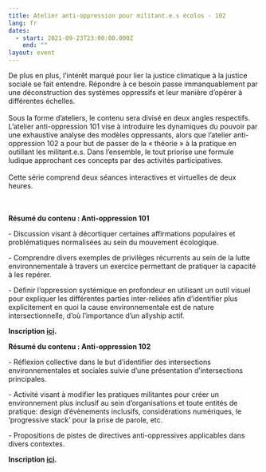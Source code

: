 ```yaml
---
title: Atelier anti-oppression pour militant.e.s écolos - 102
lang: fr
dates:
  - start: 2021-09-23T23:00:00.000Z
    end: ""
layout: event
---
```

De plus en plus, l’intérêt marqué pour lier la justice climatique à la justice sociale se fait entendre. Répondre à ce besoin passe immanquablement par une déconstruction des systèmes oppressifs et leur manière d’opérer à différentes échelles.\
\
Sous la forme d’ateliers, le contenu sera divisé en deux angles respectifs. L’atelier anti-oppression 101 vise à introduire les dynamiques du pouvoir par une exhaustive analyse des modèles oppressants, alors que l’atelier anti-oppression 102 a pour but de passer de la « théorie​​​​​​​ » à la pratique en outillant les militant.e.s. Dans l’ensemble, le tout priorise une formule ludique approchant ces concepts par des activités participatives.\
\
Cette série comprend deux séances interactives et virtuelles de deux heures.

\
\
**Résumé du contenu : Anti-oppression 101**

\- Discussion visant à décortiquer certaines affirmations populaires et problématiques normalisées au sein du mouvement écologique.

\- Comprendre divers exemples de privilèges récurrents au sein de la lutte environnementale à travers un exercice permettant de pratiquer la capacité à les repérer.

\- Définir l’oppression systémique en profondeur en utilisant un outil visuel pour expliquer les différentes parties inter-reliées afin d’identifier plus explicitement en quoi la cause environnementale est de nature intersectionnelle, d’où l’importance d’un allyship actif.

**Inscription [ici](https://us02web.zoom.us/meeting/register/tZIvdOqhrz0pHNWXgzNKOG1L6aI-sQyoT8tm).**



**Résumé du contenu : Anti-oppression 102**

\- Réflexion collective dans le but d’identifier des intersections environnementales et sociales suivie d’une présentation d’intersections principales.

\- Activité visant à modifier les pratiques militantes pour créer un environnement plus inclusif au sein d’organisations et toute entités de pratique: design d’évènements inclusifs, considérations numériques, le ‘progressive stack’ pour la prise de parole, etc.

\- Propositions de pistes de directives anti-oppressives applicables dans divers contextes.

**Inscription [ici](https://us02web.zoom.us/meeting/register/tZMsc).**